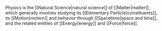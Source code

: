 Physics is the [[Natural Science|natural science]] of [[Matter|matter]], which generally involves studying its [[Elementary Particle|constituents]], its [[Motion|motion]] and behavior through [[Spacetime|space and time]], and the related entities of [[Energy|energy]] and [[Force|force]].